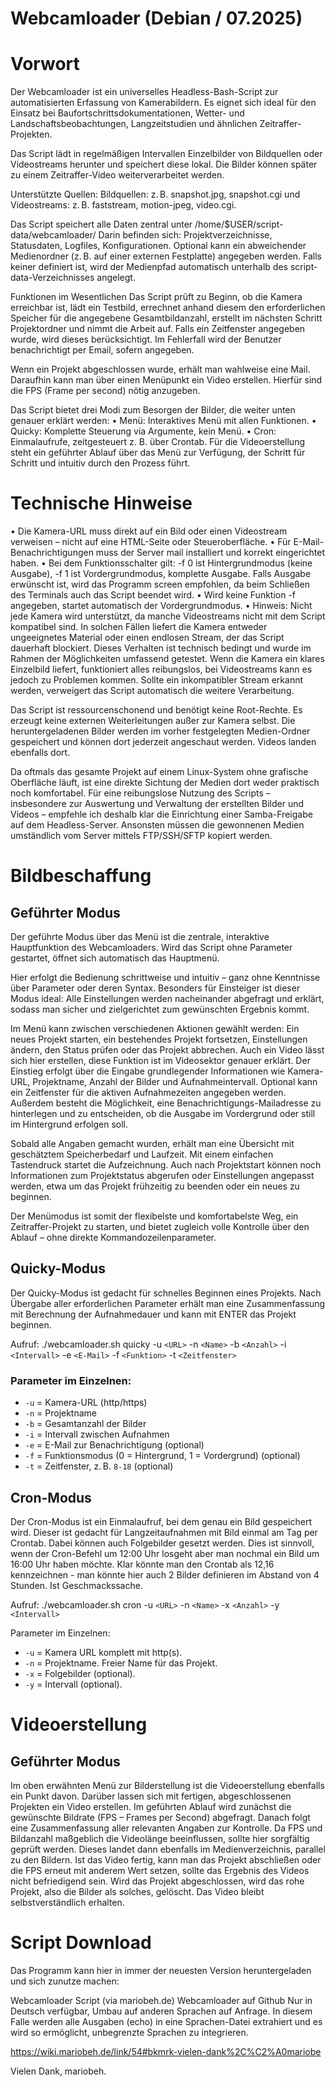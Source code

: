 # Webcamloader (Debian / 07.2025)

# Vorwort
Der Webcamloader ist ein universelles Headless-Bash-Script zur automatisierten Erfassung von Kamerabildern. Es eignet sich ideal für den Einsatz bei Baufortschrittsdokumentationen, Wetter- und Landschaftsbeobachtungen, Langzeitstudien und ähnlichen Zeitraffer-Projekten.

Das Script lädt in regelmäßigen Intervallen Einzelbilder von Bildquellen oder Videostreams herunter und speichert diese lokal. Die Bilder können später zu einem Zeitraffer-Video weiterverarbeitet werden.

Unterstützte Quellen: Bildquellen: z. B. snapshot.jpg, snapshot.cgi und Videostreams: z. B. faststream, motion-jpeg, video.cgi.

Das Script speichert alle Daten zentral unter /home/$USER/script-data/webcamloader/
Darin befinden sich: Projektverzeichnisse, Statusdaten, Logfiles, Konfigurationen. Optional kann ein abweichender Medienordner (z. B. auf einer externen Festplatte) angegeben werden. Falls keiner definiert ist, wird der Medienpfad automatisch unterhalb des script-data-Verzeichnisses angelegt.

Funktionen im Wesentlichen
Das Script prüft zu Beginn, ob die Kamera erreichbar ist, lädt ein Testbild, errechnet anhand diesem den erforderlichen Speicher für die angegebene Gesamtbildanzahl, erstellt im nächsten Schritt Projektordner und nimmt die Arbeit auf.
Falls ein Zeitfenster angegeben wurde, wird dieses berücksichtigt.
Im Fehlerfall wird der Benutzer benachrichtigt per Email, sofern angegeben.

Wenn ein Projekt abgeschlossen wurde, erhält man wahlweise eine Mail. Daraufhin kann man über einen Menüpunkt ein Video erstellen. Hierfür sind die FPS (Frame per second) nötig anzugeben. 

Das Script bietet drei Modi zum Besorgen der Bilder, die weiter unten genauer erklärt werden:
• Menü: Interaktives Menü mit allen Funktionen.
• Quicky: Komplette Steuerung via Argumente, kein Menü.
• Cron: Einmalaufrufe, zeitgesteuert z. B. über Crontab.
Für die Videoerstellung steht ein geführter Ablauf über das Menü zur Verfügung, der Schritt für Schritt und intuitiv durch den Prozess führt.

# Technische Hinweise
• Die Kamera-URL muss direkt auf ein Bild oder einen Videostream verweisen – nicht auf eine HTML-Seite oder Steueroberfläche.
• Für E-Mail-Benachrichtigungen muss der Server mail installiert und korrekt eingerichtet haben.
• Bei dem Funktionsschalter gilt: -f 0 ist Hintergrundmodus (keine Ausgabe), -f 1 ist Vordergrundmodus, komplette Ausgabe. Falls Ausgabe erwünscht ist, wird das Programm screen empfohlen, da beim Schließen des Terminals auch das Script beendet wird.
• Wird keine Funktion -f angegeben, startet automatisch der Vordergrundmodus.
• Hinweis: Nicht jede Kamera wird unterstützt, da manche Videostreams nicht mit dem Script kompatibel sind. In solchen Fällen liefert die Kamera entweder ungeeignetes Material oder einen endlosen Stream, der das Script dauerhaft blockiert. Dieses Verhalten ist technisch bedingt und wurde im Rahmen der Möglichkeiten umfassend getestet.
Wenn die Kamera ein klares Einzelbild liefert, funktioniert alles reibungslos, bei Videostreams kann es jedoch zu Problemen kommen. Sollte ein inkompatibler Stream erkannt werden, verweigert das Script automatisch die weitere Verarbeitung.

Das Script ist ressourcenschonend und benötigt keine Root-Rechte. Es erzeugt keine externen Weiterleitungen außer zur Kamera selbst.
Die heruntergeladenen Bilder werden im vorher festgelegten Medien-Ordner gespeichert und können dort jederzeit angeschaut werden. Videos landen ebenfalls dort.

Da oftmals das gesamte Projekt auf einem Linux-System ohne grafische Oberfläche läuft, ist eine direkte Sichtung der Medien dort weder praktisch noch komfortabel. Für eine reibungslose Nutzung des Scripts – insbesondere zur Auswertung und Verwaltung der erstellten Bilder und Videos – empfehle ich deshalb klar die Einrichtung einer Samba-Freigabe auf dem Headless-Server. Ansonsten müssen die gewonnenen Medien umständlich vom Server mittels FTP/SSH/SFTP kopiert werden.

# Bildbeschaffung
## Geführter Modus
Der geführte Modus über das Menü ist die zentrale, interaktive Hauptfunktion des Webcamloaders. Wird das Script ohne Parameter gestartet, öffnet sich automatisch das Hauptmenü.

Hier erfolgt die Bedienung schrittweise und intuitiv – ganz ohne Kenntnisse über Parameter oder deren Syntax. Besonders für Einsteiger ist dieser Modus ideal: Alle Einstellungen werden nacheinander abgefragt und erklärt, sodass man sicher und zielgerichtet zum gewünschten Ergebnis kommt.

Im Menü kann zwischen verschiedenen Aktionen gewählt werden: Ein neues Projekt starten, ein bestehendes Projekt fortsetzen, Einstellungen ändern, den Status prüfen oder das Projekt abbrechen. Auch ein Video lässt sich hier erstellen, diese Funktion ist im Videosektor genauer erklärt. Der Einstieg erfolgt über die Eingabe grundlegender Informationen wie Kamera-URL, Projektname, Anzahl der Bilder und Aufnahmeintervall. Optional kann ein Zeitfenster für die aktiven Aufnahmezeiten angegeben werden. Außerdem besteht die Möglichkeit, eine Benachrichtigungs-Mailadresse zu hinterlegen und zu entscheiden, ob die Ausgabe im Vordergrund oder still im Hintergrund erfolgen soll.

Sobald alle Angaben gemacht wurden, erhält man eine Übersicht mit geschätztem Speicherbedarf und Laufzeit. Mit einem einfachen Tastendruck startet die Aufzeichnung. Auch nach Projektstart können noch Informationen zum Projektstatus abgerufen oder Einstellungen angepasst werden, etwa um das Projekt frühzeitig zu beenden oder ein neues zu beginnen.

Der Menümodus ist somit der flexibelste und komfortabelste Weg, ein Zeitraffer-Projekt zu starten, und bietet zugleich volle Kontrolle über den Ablauf – ohne direkte Kommandozeilenparameter.

## Quicky-Modus
Der Quicky-Modus ist gedacht für schnelles Beginnen eines Projekts. Nach Übergabe aller erforderlichen Parameter erhält man eine Zusammenfassung mit Berechnung der Aufnahmedauer und kann mit ENTER das Projekt beginnen.

Aufruf: ./webcamloader.sh quicky -u `<URL>` -n `<Name>` -b `<Anzahl>` -i `<Intervall>` -e `<E-Mail>` -f `<Funktion>` -t `<Zeitfenster>`

### Parameter im Einzelnen:
- `-u` = Kamera-URL (http/https)
- `-n` = Projektname
- `-b` = Gesamtanzahl der Bilder
- `-i` = Intervall zwischen Aufnahmen
- `-e` = E-Mail zur Benachrichtigung (optional)
- `-f` = Funktionsmodus (0 = Hintergrund, 1 = Vordergrund) (optional)
- `-t` = Zeitfenster, z. B. `8-18` (optional)

## Cron-Modus
Der Cron-Modus ist ein Einmalaufruf, bei dem genau ein Bild gespeichert wird. Dieser ist gedacht für Langzeitaufnahmen mit Bild einmal am Tag per Crontab. Dabei können auch Folgebilder gesetzt werden. Dies ist sinnvoll, wenn der Cron-Befehl um 12:00 Uhr losgeht aber man nochmal ein Bild um 16:00 Uhr haben möchte. Klar könnte man den Crontab als 12,16 kennzeichnen - man könnte hier auch 2 Bilder definieren im Abstand von 4 Stunden. Ist Geschmackssache.

Aufruf: ./webcamloader.sh cron -u `<URL>` -n `<Name>` -x `<Anzahl>` -y `<Intervall>`

Parameter im Einzelnen:
- `-u` = Kamera URL komplett mit http(s).
- `-n` = Projektname. Freier Name für das Projekt.
- `-x` = Folgebilder (optional).
- `-y` = Intervall (optional).

# Videoerstellung
## Geführter Modus
Im oben erwähnten Menü zur Bilderstellung ist die Videoerstellung ebenfalls ein Punkt davon. Darüber lassen sich mit fertigen, abgeschlossenen Projekten ein Video erstellen. Im geführten Ablauf wird zunächst die gewünschte Bildrate (FPS – Frames per Second) abgefragt. Danach folgt eine Zusammenfassung aller relevanten Angaben zur Kontrolle. Da FPS und Bildanzahl maßgeblich die Videolänge beeinflussen, sollte hier sorgfältig geprüft werden. Dieses landet dann ebenfalls im Medienverzeichnis, parallel zu den Bildern. Ist das Video fertig, kann man das Projekt abschließen oder die FPS erneut mit anderem Wert setzen, sollte das Ergebnis des Videos nicht befriedigend sein. Wird das Projekt abgeschlossen, wird das rohe Projekt, also die Bilder als solches, gelöscht. Das Video bleibt selbstverständlich erhalten.



# Script Download
Das Programm kann hier in immer der neuesten Version heruntergeladen und sich zunutze machen:

Webcamloader Script (via mariobeh.de)
Webcamloader auf Github
Nur in Deutsch verfügbar, Umbau auf anderen Sprachen auf Anfrage. In diesem Falle werden alle Ausgaben (echo) in eine Sprachen-Datei extrahiert und es wird so ermöglicht, unbegrenzte Sprachen zu integrieren.

https://wiki.mariobeh.de/link/54#bkmrk-vielen-dank%2C%C2%A0mariobe
 
Vielen Dank, 
mariobeh.
